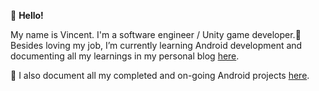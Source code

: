 👋 **Hello!**

My name is Vincent. I'm a software engineer / Unity game developer.🌱 Besides loving my job, I’m currently learning Android development and documenting all my learnings in my personal blog [here](https://vtsen.hashnode.dev/).

💞️ I also document all my completed and on-going Android projects [here](https://vtsen.hashnode.dev/projects).

<!---
vinchamp77/vinchamp77 is a ✨ special ✨ repository because its `README.md` (this file) appears on your GitHub profile.
You can click the Preview link to take a look at your changes.
- 👋 Hi, I’m @vinchamp77
- 👀 I’m interested in ...
- 🌱 I’m currently learning ...
- 💞️ I’m looking to collaborate on ...
- 📫 How to reach me ...
--->
